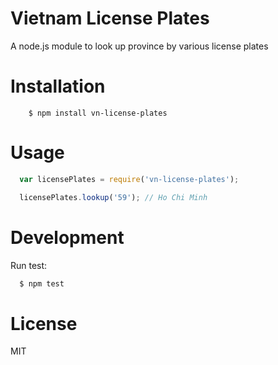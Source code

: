 # Vietnam License Plates

A node.js module to look up province by various license plates

# Installation

```
	$ npm install vn-license-plates
```

# Usage
```js
  var licensePlates = require('vn-license-plates');

  licensePlates.lookup('59'); // Ho Chi Minh
```

# Development

Run test:
```js
  $ npm test
```

# License
  MIT
